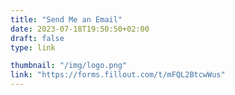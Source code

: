 ```yaml
---
title: "Send Me an Email"
date: 2023-07-18T19:50:50+02:00
draft: false
type: link

thumbnail: "/img/logo.png"
link: "https://forms.fillout.com/t/mFQL2BtcwWus"
---
```

